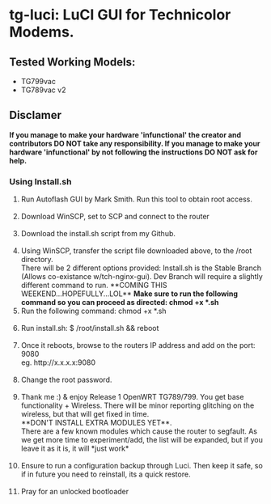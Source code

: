 # tg-luci: LuCI GUI for Technicolor Modems.
## Tested Working Models:
<ul>
<li>TG799vac</li>
<li>TG789vac v2</li>
</ul>

## Disclamer
<b>If you manage to make your hardware 'infunctional' the creator and contributors DO NOT take any responsibility. If you manage to make your hardware 'infunctional' by not following the instructions DO NOT ask for help.</b>

### Using Install.sh
<ol type="1">
	<li>Run Autoflash GUI by Mark Smith. Run this tool to obtain root access.</li>
<br>	
	<li>Download WinSCP, set to SCP and connect to the router</li>
<br>
	<li>Download the install.sh script from my Github.</li>
<br>
	<li>Using WinSCP, transfer the script file downloaded above, to the /root directory.</li>
 	 There will be 2 different options provided:
	  Install.sh is the Stable Branch (Allows co-existance w/tch-nginx-gui). Dev Branch will require a slightly different command 		to run.     **COMING THIS WEEKEND...HOPEFULLY...LOL**
 	 <b>Make sure to run the following command so you can proceed as directed: chmod +x *.sh</b>
<br>
	<li>Run the following command: chmod +x *.sh</li>
<br>
	<li>Run install.sh: $ /root/install.sh && reboot</li>
<br>
	<li>Once it reboots, browse to the routers IP address and add on the port: 9080<br>
		eg. http://x.x.x.x:9080
	</li>
<br>
	<li>Change the root password.</li>
<br>
	<li>Thank me :) & enjoy Release 1 OpenWRT TG789/799. You get base functionality + Wireless. There will be minor 			reporting glitching on the wireless, but that will get fixed in time.<br>
	**DON'T INSTALL EXTRA MODULES YET**.<br> There are a few known modules which cause the router to segfault. As we get 			more time to experiment/add, the list will be expanded, but if you leave it as it is, it will *just work*</li>
<br>
	<li>Ensure to run a configuration backup through Luci. Then keep it safe, so if in future you need to reinstall, its a quick 		restore.</li>
<br>
	<li>Pray for an unlocked bootloader</li>
</ol>




